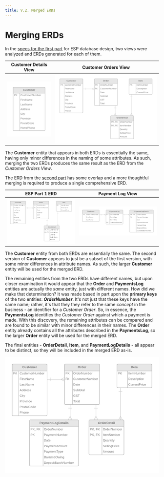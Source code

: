 ```yaml
---
title: V.2. Merged ERDs
---
```

# Merging ERDs

In the [specs for the first part](ESP-1-Specs.md) for ESP database design, two views were analyzed and ERDs generated for each of them.

Customer Details View | Customer Orders View
----------------------|---------------------
![](./ESP-1-ERD-CustomerDetailsView.png) | ![](./ESP-1-ERD-CustomerOrdersView.png)

The **Customer** entity that appears in both ERDs is essentially the same, having only minor differences in the naming of some attributes. As such, merging the two ERDs produces the same result as the ERD from the *Customer Orders View*.

The ERD from the [second part](ESP-2-Specs.md) has some overlap and a more thoughtful merging is required to produce a single comprehensive ERD.

ESP Part 1 ERD | Payment Log View
----------------------|---------------------
![](./ESP-1-ERD-CustomerOrdersView.png) | ![](./ESP-2-ERD-PaymentLogView.png)

The **Customer** entity from both ERDs are essentially the same. The second version of **Customer** appears to just be a subset of the first version, with some minor differences in attribute names. As such, the larger **Customer** entity will be used for the merged ERD.

The remaining entities from the two ERDs have different names, but upon closer examination it would appear that the **Order** and **PaymentsLog** entities are actually the *same* entity, just with different names. How did we make that determination? It was made based in part upon the **primary keys** of the two entities: ***OrderNumber***. It's not just that these keys have the same name; rather, it's that they they refer to the same *concept* in the business - an identifier for a *Customer Order*. So, in essence, the **PaymentsLog** identifies the *Customer Order* against which a payment is made. With this discovery, the remaining attributes can be compared and are found to be similar with minor differences in their names. The **Order** entity already contains all the attributes described in the **PaymentsLog**, so the larger **Order** entity will be used for the merged ERD.

The final entities - **OrderDetail**, **Item**, and **PaymentLogDetails** - all appear to be distinct, so they will be included in the merged ERD as-is.

![](./Merge-ESP-1and2.png)
